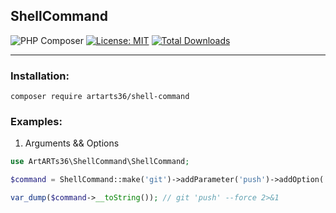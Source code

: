 ShellCommand
----

![PHP Composer](https://github.com/ArtARTs36/ShellCommand/workflows/Testing/badge.svg?branch=master)
[![License: MIT](https://img.shields.io/badge/License-MIT-yellow.svg)](https://opensource.org/licenses/MIT)
<a href="https://poser.pugx.org/artarts36/pushall-sender/d/total.svg">
    <img src="https://poser.pugx.org/artarts36/shell-command/d/total.svg" alt="Total Downloads">
</a>

----

### Installation:

`composer require artarts36/shell-command`

### Examples:

1. Arguments && Options
```php
use ArtARTs36\ShellCommand\ShellCommand;

$command = ShellCommand::make('git')->addParameter('push')->addOption('force');

var_dump($command->__toString()); // git 'push' --force 2>&1
```
